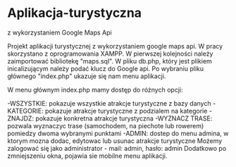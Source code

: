 # Aplikacja-turystyczna
z wykorzystaniem Google Maps Api

Projekt aplikacji turystycznej z wykorzystaniem google maps api. W pracy skorzystano z oprogramowania XAMPP. W pierwszej kolejności należy zaimportować bibliotekę "maps.sql". W pliku db.php, który jest plikiem inicalizującym należy podać klucz do Google api. Po wybraniu pliku głównego "index.php" ukazuje się nam menu aplikacji.

W menu głównym index.php mamy dostęp do różnych opcji:

-WSZYSTKIE: pokazuje wszystkie atrakcje turystyczne z bazy danych
-KATEGORIE: pokazuje atrakcje turystyczne z podzialem na kategorie
-ZNAJDZ: pokazuje konkretna atrakcje turystyczna
-WYZNACZ TRASE: pozwala wyznaczyc trase (samochodem, na piechote lub rowerem) pomiedzy dwoma wybranymi punktami
-ADMIN: dostep do menu admina, w ktorym mozna dodac, edytowac lub usunac atrakcje turystyczne Możemy zalogować się jako administrator - mail: admin, hasło: admin
Dodatkowo po zmniejszeniu okna, pojawia sie mobilne menu aplikacji.
